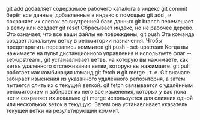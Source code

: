 git add  добавляет содержимое рабочего каталога в индекс
git commit  берёт все данные, добавленные в индекс с помощью git add , и сохраняет их слепок во внутренней базе данных
git branch перемешает в ветку или создает 
git reset Сбрасывает индекс, но не рабочее дерево. Это означает, что все ваши файлы не повреждены,
git push Эта команда создает локальную ветку в репозитории назначения. Чтобы предотвратить перезапись коммитов
git push - set-upstream Когда вы нажимаете на пульт дистанционного управления и используете флаг --set-upstream , git устанавливает ветвь, на которую вы нажимаете, как ветвь удаленного
отслеживания ветви, которую вы нажимаете.
git pull работает как комбинация команд git fetch и git merge , т. е. Git вначале забирает изменения из указанного удалённого репозитория, а затем пытается слить их с текущей веткой.
git fetch связывается с удалённым репозиторием и забирает из него все изменения, которых у вас пока нет и сохраняет их локально
git merge используется для слияния одной или нескольких веток в текущую. Затем она устанавливает указатель текущей ветки на результирующий коммит.